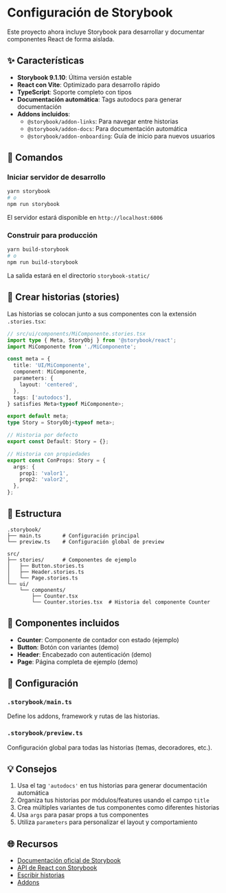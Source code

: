 # Configuración de Storybook

Este proyecto ahora incluye Storybook para desarrollar y documentar componentes React de forma aislada.

## ✨ Características

- **Storybook 9.1.10**: Última versión estable
- **React con Vite**: Optimizado para desarrollo rápido
- **TypeScript**: Soporte completo con tipos
- **Documentación automática**: Tags autodocs para generar documentación
- **Addons incluidos**:
  - `@storybook/addon-links`: Para navegar entre historias
  - `@storybook/addon-docs`: Para documentación automática
  - `@storybook/addon-onboarding`: Guía de inicio para nuevos usuarios

## 🚀 Comandos

### Iniciar servidor de desarrollo
```bash
yarn storybook
# o
npm run storybook
```
El servidor estará disponible en `http://localhost:6006`

### Construir para producción
```bash
yarn build-storybook
# o
npm run build-storybook
```
La salida estará en el directorio `storybook-static/`

## 📝 Crear historias (stories)

Las historias se colocan junto a sus componentes con la extensión `.stories.tsx`:

```typescript
// src/ui/components/MiComponente.stories.tsx
import type { Meta, StoryObj } from '@storybook/react';
import MiComponente from './MiComponente';

const meta = {
  title: 'UI/MiComponente',
  component: MiComponente,
  parameters: {
    layout: 'centered',
  },
  tags: ['autodocs'],
} satisfies Meta<typeof MiComponente>;

export default meta;
type Story = StoryObj<typeof meta>;

// Historia por defecto
export const Default: Story = {};

// Historia con propiedades
export const ConProps: Story = {
  args: {
    prop1: 'valor1',
    prop2: 'valor2',
  },
};
```

## 📁 Estructura

```
.storybook/
├── main.ts       # Configuración principal
└── preview.ts    # Configuración global de preview

src/
├── stories/      # Componentes de ejemplo
│   ├── Button.stories.ts
│   ├── Header.stories.ts
│   └── Page.stories.ts
└── ui/
    └── components/
        ├── Counter.tsx
        └── Counter.stories.tsx  # Historia del componente Counter
```

## 🎯 Componentes incluidos

- **Counter**: Componente de contador con estado (ejemplo)
- **Button**: Botón con variantes (demo)
- **Header**: Encabezado con autenticación (demo)
- **Page**: Página completa de ejemplo (demo)

## 🔧 Configuración

### `.storybook/main.ts`
Define los addons, framework y rutas de las historias.

### `.storybook/preview.ts`
Configuración global para todas las historias (temas, decoradores, etc.).

## 💡 Consejos

1. Usa el tag `'autodocs'` en tus historias para generar documentación automática
2. Organiza tus historias por módulos/features usando el campo `title`
3. Crea múltiples variantes de tus componentes como diferentes historias
4. Usa `args` para pasar props a tus componentes
5. Utiliza `parameters` para personalizar el layout y comportamiento

## 🌐 Recursos

- [Documentación oficial de Storybook](https://storybook.js.org/)
- [API de React con Storybook](https://storybook.js.org/docs/react/get-started/introduction)
- [Escribir historias](https://storybook.js.org/docs/react/writing-stories/introduction)
- [Addons](https://storybook.js.org/docs/react/addons/introduction)
